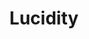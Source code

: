 ---
layout: page
title: Lucidity
description: May 2022, emo vibe.
img: assets/img/emo.jpg
redirect: https://soundcloud.com/charlie-cheng-jie-ji/lucidity-cji-beats?si=11cb666ca03b4b68832fe2a79b1577e4&utm_source=clipboard&utm_medium=text&utm_campaign=social_sharing
importance: 5
category: music
---